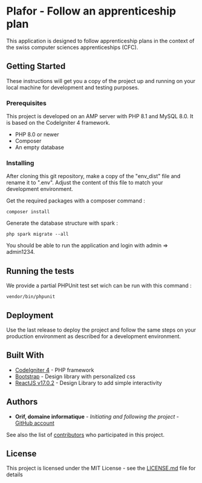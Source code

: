# Plafor - Follow an apprenticeship plan

This application is designed to follow apprenticeship plans in the context of the swiss computer sciences apprenticeships (CFC).

## Getting Started

These instructions will get you a copy of the project up and running on your local machine for development and testing purposes.

### Prerequisites

This project is developed on an AMP server with PHP 8.1 and MySQL 8.0.
It is based on the CodeIgniter 4 framework.
- PHP 8.0 or newer
- Composer
- An empty database

### Installing

After cloning this git repository, make a copy of the "env_dist" file and rename it to ".env". Adjust the content of this file to match your development environment.

Get the required packages with a composer command :

```shell
composer install
```

Generate the database structure with spark :

```shell
php spark migrate --all
```

You should be able to run the application and login with admin => admin1234.

## Running the tests

We provide a partial PHPUnit test set wich can be run with this command :

```shell
vendor/bin/phpunit
```

## Deployment

Use the last release to deploy the project and follow the same steps on your production environment as described for a development environment.
## Built With

* [CodeIgniter 4](https://www.codeigniter.com/) - PHP framework
* [Bootstrap](https://getbootstrap.com/) - Design library with personalized css
* [ReactJS v17.0.2](https://fr.reactjs.org/) - Design Library to add simple interactivity

## Authors

* **Orif, domaine informatique** - *Initiating and following the project* - [GitHub account](https://github.com/OrifInformatique)

See also the list of [contributors](https://github.com/OrifInformatique/plafor/contributors) who participated in this project.

## License

This project is licensed under the MIT License - see the [LICENSE.md](LICENSE.md) file for details